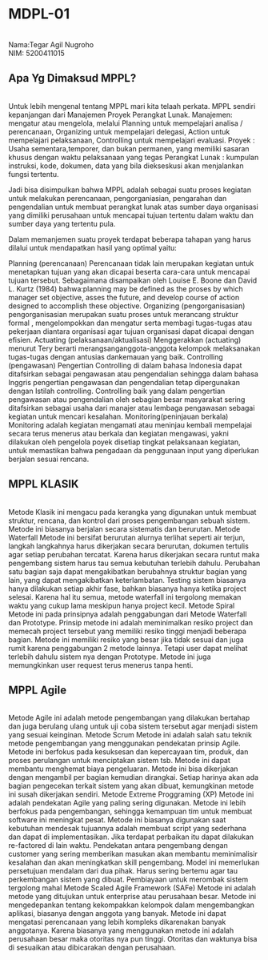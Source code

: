 # MDPL-01
<br>Nama:Tegar Agil Nugroho
<br>NIM: 5200411015
 
 ## Apa Yg Dimaksud MPPL?
 <br>Untuk lebih mengenal tentang MPPL mari kita telaah perkata. MPPL sendiri kepanjangan dari Manajemen Proyek Perangkat Lunak.
Manajemen: mengatur atau mengelola, melalui Planning untuk mempelajari analisa / perencanaan, Organizing untuk mempelajari delegasi, Action untuk mempelajari pelaksanaan, Controlling untuk mempelajari evaluasi.
Proyek : Usaha sementara,temporer, dan bukan permanen, yang memiliki sasaran khusus dengan waktu pelaksanaan yang tegas
Perangkat Lunak : kumpulan instruksi, kode, dokumen, data yang bila diekseskusi akan menjalankan fungsi tertentu.

Jadi bisa disimpulkan bahwa MPPL adalah sebagai suatu proses kegiatan untuk melakukan perencanaan, pengorganiasian, pengarahan dan pengendalian untuk membuat perangkat lunak atas sumber daya organisasi yang dimiliki perusahaan untuk mencapai tujuan tertentu dalam waktu dan sumber daya yang tertentu pula.

Dalam memanjemen suatu proyek terdapat beberapa tahapan yang harus dilalui untuk mendapatkan hasil yang optimal yaitu:


Planning (perencanaan) Perencanaan tidak lain merupakan kegiatan untuk menetapkan tujuan yang akan dicapai beserta cara-cara untuk mencapai tujuan tersebut. Sebagaimana disampaikan oleh Louise E. Boone dan David L. Kurtz (1984) bahwa:planning may be defined as the proses by which manager set objective, asses the future, and develop course of action designed to accomplish these objective.
Organizing (pengorganisasian) pengorganisasian merupakan suatu proses untuk merancang struktur formal , mengelompokkan dan mengatur serta membagi tugas-tugas atau pekerjaan diantara organisasi agar tujuan organisasi dapat dicapai dengan efisien.
Actuating (pelaksanaan/aktualisasi) Menggerakkan (actuating) menurut Tery berarti merangsanganggota-anggota kelompok melaksanakan tugas-tugas dengan antusias dankemauan yang baik.
Controlling (pengawasan) Pengertian Controlling di dalam bahasa Indonesia dapat ditafsirkan sebagai pengawasan atau pengendalian sehingga dalam bahasa Inggris pengertian pengawasan dan pengendalian tetap dipergunakan dengan Istilah controlling. Controlling baik yang dalam pengertian pengawasan atau pengendalian oleh sebagian besar masyarakat sering ditafsirkan sebagai usaha dari manajer atau lembaga pengawasan sebagai kegiatan untuk mencari kesalahan.
Monitoring(peninjauan berkala) Monitoring adalah kegiatan mengamati atau meninjau kembali mempelajai secara terus menerus atau berkala dan kegiatan mengawasi, yakni dilakukan oleh pengelola poyek disetiap tingkat pelaksanaan kegiatan, untuk memastikan bahwa pengadaan da penggunaan input yang diperlukan berjalan sesuai rencana.

## MPPL KLASIK

<br>Metode Klasik ini mengacu pada kerangka yang digunakan untuk membuat struktur, rencana, dan kontrol dari proses pengembangan sebuah sistem. Metode ini biasanya berjalan secara sistematis dan berurutan.
Metode Waterfall
Metode ini bersifat berurutan alurnya terlihat seperti air terjun, langkah langkahnya harus dikerjakan secara berurutan, dokumen tertulis agar setiap perubahan tercatat. Karena harus dikerjakan secara runtut maka pengembang sistem harus tau semua kebutuhan terlebih dahulu. Perubahan satu bagian saja dapat mengakibatkan berubahnya struktur bagian yang lain, yang dapat mengakibatkan keterlambatan. Testing sistem biasanya hanya dilakukan setiap akhir fase, bahkan biasanya hanya ketika project selesai. Karena hal itu semua, metode waterfall ini tergolong memakan waktu yang cukup lama meskipun hanya project kecil.
 Metode Spiral
Metode ini pada prinsipnya adalah penggabungan dari Metode Waterfall dan Prototype. Prinsip metode ini adalah meminimalkan resiko project dan memecah project tersebut yang memiliki resiko tinggi menjadi beberapa bagian. Metode ini memiliki resiko yang besar jika tidak sesuai dan juga rumit karena penggabungan 2 metode lainnya. Tetapi user dapat melihat terlebih dahulu sistem nya dengan Prototype. Metode ini juga memungkinkan user request terus menerus tanpa henti.

## MPPL Agile

<br>Metode Agile ini adalah metode pengembangan yang dilakukan bertahap dan juga berulang ulang untuk uji coba sistem tersebut agar menjadi sistem yang sesuai keinginan.
Metode Scrum
Metode ini adalah salah satu teknik metode pengembangan yang menggunakan pendekatan prinsip Agile. Metode ini berfokus pada kesuksesan dan kepercayaan tim, produk, dan proses perulangan untuk menciptakan sistem tsb. Metode ini dapat membantu menghemat biaya pengeluaran. Metode ini bisa dikerjakan dengan mengambil per bagian kemudian dirangkai. Setiap harinya akan ada bagian pengecekan terkait sistem yang akan dibuat, kemungkinan metode ini susah dikerjakan sendiri.
Metode Extreme Proggraming (XP)
Metode ini adalah pendekatan Agile yang paling sering digunakan. Metode ini lebih berfokus pada pengembangan, sehingga kemampuan tim untuk membuat software ini meningkat pesat. Metode ini biasanya digunakan saat kebutuhan mendesak tujuannya adalah membuat script yang sederhana dan dapat di implementasikan. Jika terdapat perbaikan itu dapat dilakukan re-factored di lain waktu. Pendekatan antara pengembang dengan customer yang sering memberikan masukan akan membantu meminimalisir kesalahan dan akan meningkatkan skill pengembang. Model ini memerlukan persetujuan mendalam dari dua pihak. Harus sering bertemu agar tau perkembangan sistem yang dibuat. Pembiayaan untuk merombak sistem tergolong mahal
Metode Scaled Agile Framework (SAFe)
Metode ini adalah metode yang ditujukan untuk enterprise atau perusahaan besar. Metode ini mengedepankan tentang kekompakkan kelompok dalam mengembangkan aplikasi, biasanya dengan anggota yang banyak. Metode ini dapat mengatasi perencanaan yang lebih kompleks dikarenakan banyak anggotanya. Karena biasanya yang menggunakan metode ini adalah perusahaan besar maka otoritas nya pun tinggi. Otoritas dan waktunya bisa di sesuaikan atau dibicarakan dengan perusahaan.